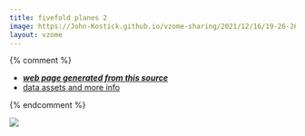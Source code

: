 ```yaml
---
title: fivefold planes 2
image: https://John-Kostick.github.io/vzome-sharing/2021/12/16/19-26-26-fivefold planes 2/fivefold planes 2.png
layout: vzome
---
```


{% comment %}
 - [***web page generated from this source***][post]
 - [data assets and more info][github]

[post]: <https://John-Kostick.github.io/vzome-sharing/2021/12/16/fivefold planes 2-19-26-26.html>
[github]: <https://github.com/John-Kostick/vzome-sharing/tree/main/2021/12/16/19-26-26-fivefold planes 2/>
{% endcomment %}

<vzome-viewer style="width: 100%; height: 65vh;"
       src="https://John-Kostick.github.io/vzome-sharing/2021/12/16/19-26-26-fivefold planes 2/fivefold planes 2.vZome" >
  <img src="https://John-Kostick.github.io/vzome-sharing/2021/12/16/19-26-26-fivefold planes 2/fivefold planes 2.png" />
</vzome-viewer>
